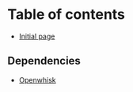 # Table of contents

* [Initial page](README.md)

## Dependencies

* [Openwhisk](dependencies/openwhisk.md)

